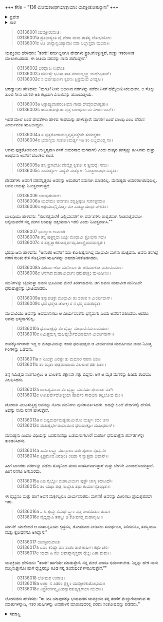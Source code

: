 +++
title = "136 ಲೋಮಶತೀರ್ಥಯಾತ್ರಾಯಾಂ ಯವಕ್ರೀತೋಪಖ್ಯಾನಃ"
+++

<details><summary>ಪ್ರವೇಶ</summary>


।।   ಓಂ ಓಂ ನಮೋ ನಾರಾಯಣಾಯ।।   ಶ್ರೀ ವೇದವ್ಯಾಸಾಯ ನಮಃ ।।

ಶ್ರೀ ಕೃಷ್ಣದ್ವೈಪಾಯನ ವೇದವ್ಯಾಸ ವಿರಚಿತ  

**ಶ್ರೀ ಮಹಾಭಾರತ**

**ಆರಣ್ಯಕ ಪರ್ವ**

**ತೀರ್ಥಯಾತ್ರಾ ಪರ್ವ**

**ಅಧ್ಯಾಯ 136**

</details>


<details><summary>ಸಾರ</summary>

ಸೊಕ್ಕಿನಿಂದ ವಿನಾಶಹೊಂದುತ್ತೀಯೆ ಎಂದೂ ರೈಭ್ಯ ಮತ್ತು ಅವನ ಮಕ್ಕಳನ್ನು ಮೀರಿಸಲು ಪ್ರಯತ್ನಪಡಬೇಡವೆಂದು ಭರದ್ವಾಜನು ಮಗನಿಗೆ ಹೇಳುವುದು; ಯವಕ್ರಿಯು ಒಪ್ಪಿಕೊಳ್ಳುವುದು (1-18).

</details>


> 03136001 ಯವಕ್ರೀರುವಾಚ।  
03136001a ಪ್ರತಿಭಾಸ್ಯಂತಿ ವೈ ವೇದಾ ಮಮ ತಾತಸ್ಯ ಚೋಭಯೋಃ।  
03136001c ಅತಿ ಚಾನ್ಯಾನ್ಭವಿಷ್ಯಾವೋ ವರಾ ಲಬ್ಧಾಸ್ತಥಾ ಮಯಾ।।

ಯವಕ್ರಿಯು ಹೇಳಿದನು: “ತಂದೇ! ನಮಗಿಬ್ಬರಿಗೂ ವೇದಗಳು ಪ್ರಕಟಗೊಳ್ಳುತ್ತವೆ, ಮತ್ತು ಇತರರಿಗಿಂತ ಮೇಲಾಗಬಹುದು. ಈ ರೀತಿಯ ವರವನ್ನು ನಾನು ಪಡೆದಿದ್ದೇನೆ.”

> 03136002 ಭರದ್ವಾಜ ಉವಾಚ।  
03136002a ದರ್ಪಸ್ತೇ ಭವಿತಾ ತಾತ ವರಾಽಲ್ಲಬ್ಧ್ವಾ ಯಥೇಪ್ಸಿತಾನ್।  
03136002c ಸ ದರ್ಪಪೂರ್ಣಃ ಕೃಪಣಃ ಕ್ಷಿಪ್ರಮೇವ ವಿನಶ್ಯಸಿ।।

ಭರದ್ವಾಜನು ಹೇಳಿದನು: “ಮಗೂ! ನೀನು ಬಯಸಿದ ವರಗಳನ್ನು ಪಡೆದು ನಿನಗೆ ಹೆಮ್ಮೆಯಿನಿಸಿರಬಹುದು. ಆ ಸೊಕ್ಕು ತುಂಬಿ ನೀನು ಬೇಗನೇ ಅತಿ ಕೆಟ್ಟದಾಗಿ ವಿನಾಶವನ್ನು ಹೊಂದುತ್ತೀಯೆ.

> 03136003a ಅತ್ರಾಪ್ಯುದಾಹರಂತೀಮಾ ಗಾಥಾ ದೇವೈರುದಾಹೃತಾಃ।  
03136003c ಋಷಿರಾಸೀತ್ಪುರಾ ಪುತ್ರ ಬಾಲಧಿರ್ನಾಮ ವೀರ್ಯವಾನ್।।

ಇದರ ಮೇಲೆ ಹಿಂದೆ ದೇವತೆಗಳು ಹೇಳಿದ ಗಾಥೆಯನ್ನು ಹೇಳುತ್ತಾರೆ: ಮಗನೇ! ಹಿಂದೆ ಬಾಲಧಿ ಎಂಬ ಹೆಸರಿನ ವೀರ್ಯವಂತ ಋಷಿಯಿದ್ದನು.

> 03136004a ಸ ಪುತ್ರಶೋಕಾದುದ್ವಿಗ್ನಸ್ತಪಸ್ತೇಪೇ ಸುದುಶ್ಚರಂ।  
03136004c ಭವೇನ್ಮಮ ಸುತೋಽಮರ್ತ್ಯ ಇತಿ ತಂ ಲಬ್ಧವಾಂಶ್ಚ ಸಃ।।

ಅವನು ಪುತ್ರಶೋಕದಿಂದ ಉದ್ವಿಗ್ನನಾಗಿ ನನಗೆ ಅಮರನಾದ ಮಗನಾಗಲಿ ಎಂದು ದುಷ್ಕರ ತಪಸ್ಸನ್ನು ತಪಿಸಿದನು ಮತ್ತು ಅಂಥವನು ಅವನಿಗೆ ದೊರಕಿದ ಕೂಡ.

> 03136005a ತಸ್ಯ ಪ್ರಸಾದೋ ದೇವೈಶ್ಚ ಕೃತೋ ನ ತ್ವಮರೈಃ ಸಮಃ।  
03136005c ನಾಮರ್ತ್ಯೋ ವಿದ್ಯತೇ ಮರ್ತ್ಯೋ ನಿಮಿತ್ತಾಯುರ್ಭವಿಷ್ಯತಿ।।

ದೇವತೆಗಳು ಅವನಿಗೆ ವರವನ್ನಿತ್ತರೂ ಅವನನ್ನು ಅಮರರಿಗೆ ಸಮನಾಗಿ ಮಾಡಲಿಲ್ಲ. ಮನುಷ್ಯರು ಅಮರರಾಗಿರುವುದಿಲ್ಲ. ಅವನ ಆಯಸ್ಸು ನಿಮಿತ್ತವಾಗುತ್ತದೆ.

> 03136006 ಬಾಲಧಿರುವಾಚ।  
03136006a ಯಥೇಮೇ ಪರ್ವತಾಃ ಶಶ್ವತ್ತಿಷ್ಠಂತಿ ಸುರಸತ್ತಮಾಃ।  
03136006c ಅಕ್ಷಯಾಸ್ತನ್ನಿಮಿತ್ತಂ ಮೇ ಸುತಸ್ಯಾಯುರ್ಭವೇದಿತಿ।।

ಬಾಲಧಿಯು ಹೇಳಿದನು: “ಸುರಸತ್ತಮರೇ! ಎಲ್ಲಿಯವರೆಗೆ ಈ ಪರ್ವತಗಳು ಶಾಶ್ವತವಾಗಿ ನಿಂತಿರುತ್ತವೆಯೋ ಅಲ್ಲಿಯವರೆಗೆ ನನ್ನ ಮಗನ ಆಯಸ್ಸು ಅಕ್ಷಯವಾಗಿ ಇರಲಿ ಎಂದು ನಿಮಿತ್ತವಾಗಿಸಿ.””

> 03136007 ಭರದ್ವಾಜ ಉವಾಚ।  
03136007a ತಸ್ಯ ಪುತ್ರಸ್ತದಾ ಜಜ್ಞೇ ಮೇಧಾವೀ ಕ್ರೋಧನಃ ಸದಾ।  
03136007c ಸ ತಚ್ಛೃತ್ವಾಕರೋದ್ದರ್ಪಮೃಷೀಂಶ್ಚೈವಾವಮನ್ಯತ।।

ಭರದ್ವಾಜನು ಹೇಳಿದನು: “ಅನಂತರ ಅವನಿಗೆ ಸದಾ ಕೋಪಿಷ್ಟನಾಗಿದ್ದ ಮೇಧಾವೀ ಮಗನು ಹುಟ್ಟಿದನು. ಅವನು ತನಗಿದ್ದ ವರದ ಕುರಿತು ಕೇಳಿ ಸೊಕ್ಕಿನಿಂದ ಋಷಿಗಳನ್ನು ಅಪಮಾನಿಸತೊಡಗಿದನು.

> 03136008a ವಿಕುರ್ವಾಣೋ ಮುನೀನಾಂ ತು ಚರಮಾಣೋ ಮಹೀಮಿಮಾಂ।  
03136008c ಆಸಸಾದ ಮಹಾವೀರ್ಯಂ ಧನುಷಾಕ್ಷಂ ಮನೀಷಿಣಂ।।

ಮುನಿಗಳನ್ನು ಬೈಯುತ್ತಾ ಅವನು ಭೂಮಿಯ ಮೇಲೆ ತಿರುಗಾಡಿದನು. ಆಗ ಅವನು ಮಹಾವೀರ ಮನೀಷಿಣೀ ಧನುಷಾಕ್ಷನನ್ನು ಭೇಟಿಯಾದನು.

> 03136009a ತಸ್ಯಾಪಚಕ್ರೇ ಮೇಧಾವೀ ತಂ ಶಶಾಪ ಸ ವೀರ್ಯವಾನ್।  
03136009c ಭವ ಭಸ್ಮೇತಿ ಚೋಕ್ತಃ ಸ ನ ಭಸ್ಮ ಸಮಪದ್ಯತ।।

ಮೇಧಾವಿಯು ಅವನನ್ನು ಅಪಮಾನಿಸಲು ಆ ವೀರ್ಯವಂತನು ಭಸ್ಮವಾಗು ಎಂದು ಅವನಿಗೆ ಶಪಿಸಿದನು. ಆದರೂ ಅವನು ಭಸ್ಮವಾಗಲಿಲ್ಲ.

> 03136010a ಧನುಷಾಕ್ಷಸ್ತು ತಂ ದೃಷ್ಟ್ವಾ ಮೇಧಾವಿನಮನಾಮಯಂ।  
03136010c ನಿಮಿತ್ತಮಸ್ಯ ಮಹಿಷೈರ್ಭೇದಯಾಮಾಸ ವೀರ್ಯವಾನ್।।

ಶಾಪಕ್ಕೊಳಗಾಗದೇ ಇದ್ದ ಆ ಮೇಧಾವಿಯನ್ನು ಕಂಡು ಧನುಷಾಕ್ಷನು ಆ ವೀರ್ಯವಂತ ಮಹರ್ಷಿಯು ಅವನ ನಿಮಿತ್ತ ಗಿರಿಗಳನ್ನು ಒಡೆದನು.

> 03136011a ಸ ನಿಮಿತ್ತೇ ವಿನಷ್ಟೇ ತು ಮಮಾರ ಸಹಸಾ ಶಿಶುಃ।  
03136011c ತಂ ಮೃತಂ ಪುತ್ರಮಾದಾಯ ವಿಲಲಾಪ ತತಃ ಪಿತಾ।।

ತನ್ನ ನಿಮಿತ್ತವು ನಾಶಗೊಳ್ಳಲು ಆ ಬಾಲಕನು ತಕ್ಷಣವೇ ಸತ್ತು ಬಿದ್ದನು. ಆಗ ಆ ಮೃತ ಮಗನನ್ನು ಹಿಡಿದು ತಂದೆಯು ವಿಲಪಿಸಿದನು.

> 03136012a ಲಾಲಪ್ಯಮಾನಂ ತಂ ದೃಷ್ಟ್ವಾ ಮುನಯಃ ಪುನರಾರ್ತವತ್।   
03136012c ಊಚುರ್ವೇದೋಕ್ತಯಾ ಪೂರ್ವಂ ಗಾಥಯಾ ತನ್ನಿಬೋಧ ಮೇ।।

ಜೋರಾಗಿ ವಿಲಪಿಸುತ್ತಿದ್ದ ಅವನನ್ನು ನೋಡಿ ಮುನಿಗಳು ಪುನರಾವರ್ತಿಸಿದರು. ಅದನ್ನೇ ಹಿಂದೆ ವೇದಗಳಲ್ಲಿ ಹೇಳಿದೆ. ಅದನ್ನು ನಾನು ನಿನಗೆ ಹೇಳುತ್ತೇನೆ.

> 03136013a ನ ದಿಷ್ಟಮರ್ಥಮತ್ಯೇತುಮೀಶೋ ಮರ್ತ್ಯಃ ಕಥಂ ಚನ।  
03136013c ಮಹಿಷೈರ್ಭೇದಯಾಮಾಸ ಧನುಷಾಕ್ಷೋ ಮಹೀಧರಾನ್।।

ಮನುಷ್ಯನು ಎಂದೂ ವಿಧಿಯನ್ನು ಬದಲಿಸುವಷ್ಟು ಒಡೆಯನಾಗಲಾರ! ಮಹರ್ಷಿ ಧನುಷಾಕ್ಷನು ಪರ್ವತಗಳನ್ನೇ ತುಂಡರಿಸಿದನು.

> 03136014a ಏವಂ ಲಬ್ಧ್ವಾ ವರಾನ್ಬಾಲಾ ದರ್ಪಪೂರ್ಣಾಸ್ತರಸ್ವಿನಃ।  
03136014c ಕ್ಷಿಪ್ರಮೇವ ವಿನಶ್ಯಂತಿ ಯಥಾ ನ ಸ್ಯಾತ್ತಥಾ ಭವಾನ್।।

ಹೀಗೆ ಬಾಲಕರು ವರಗಳನ್ನು ಪಡೆದು ಸೊಕ್ಕಿನಿಂದ ತುಂಬಿ ಸಾಹಸಿಗಳಾಗುತ್ತಾರೆ ಮತ್ತು ಬೇಗನೇ ವಿನಾಶಹೊಂದುತ್ತಾರೆ. ಹೀಗೆ ನಿನಗೂ ಆಗಬಾರದು.

> 03136015a ಏಷ ರೈಭ್ಯೋ ಮಹಾವೀರ್ಯಃ ಪುತ್ರೌ ಚಾಸ್ಯ ತಥಾವಿಧೌ।   
03136015c ತಂ ಯಥಾ ಪುತ್ರ ನಾಭ್ಯೇಷಿ ತಥಾ ಕುರ್ಯಾಸ್ತ್ವತಂದ್ರಿತಃ।।

ಈ ರೈಭ್ಯನೂ ಮತ್ತು ಹಾಗೆ ಅವನ ಮಕ್ಕಳಿಬ್ಬರೂ ವೀರ್ಯವಂತರು. ಮಗನೇ! ಅವನನ್ನು ಮೀರಿಸಲು ಪ್ರಯತ್ನಪಡದೇ ಇರು.

> 03136016a ಸ ಹಿ ಕ್ರುದ್ಧಃ ಸಮರ್ಥಸ್ತ್ವಾಂ ಪುತ್ರ ಪೀಡಯಿತುಂ ರುಷಾ।  
03136016c ವೈದ್ಯಶ್ಚಾಪಿ ತಪಸ್ವೀ ಚ ಕೋಪನಶ್ಚ ಮಹಾನೃಷಿಃ।।

ಮಗನೇ! ಯಾಕೆಂದರೆ ಆ ಮಹಾನೃಷಿಯು ಕೃದ್ಧನೂ, ರೋಷದಿಂದ ಪೀಡಿಸಲು ಸಮರ್ಥನೂ, ತಿಳಿದವನೂ, ತಪಸ್ವಿಯೂ ಮತ್ತು ಕ್ರೋಧನನೂ ಅಗಿದ್ದಾನೆ.”

> 03136017 ಯವಕ್ರೀರುವಾಚ।  
03136017a ಏವಂ ಕರಿಷ್ಯೇ ಮಾ ತಾಪಂ ತಾತ ಕಾರ್ಷೀಃ ಕಥಂ ಚನ।  
03136017c ಯಥಾ ಹಿ ಮೇ ಭವಾನ್ಮಾನ್ಯಸ್ತಥಾ ರೈಭ್ಯಃ ಪಿತಾ ಮಮ।।

ಯವಕ್ರಿಯು ಹೇಳಿದನು: “ತಂದೇ! ಹಾಗೆಯೇ ಮಾಡುತ್ತೇನೆ. ನನ್ನ ಮೇಲೆ ಎಂದೂ ಭಿರುಸಾಗಬೇಡ. ನಿನ್ನನ್ನು ಹೇಗೆ ನಾನು ಮನ್ನಿಸುತ್ತೇನೋ ಹಾಗೆ ರೈಭ್ಯನನ್ನೂ ಕೂಡ ನನ್ನ ತಂದೆಯಂತೆ ಗೌರವಿಸುತ್ತೇನೆ.””

> 03136018 ಲೋಮಶ ಉವಾಚ।  
03136018a ಉಕ್ತ್ವಾ ಸ ಪಿತರಂ ಶ್ಲಕ್ಷ್ಣಂ ಯವಕ್ರೀರಕುತೋಭಯಃ।  
03136018c ವಿಪ್ರಕುರ್ವನ್ನೃಷೀನನ್ಯಾನತುಷ್ಯತ್ಪರಯಾ ಮುದಾ।।

ಲೋಮಶನು ಹೇಳಿದನು: “ಈ ರೀತಿ ಯಾವುದಕ್ಕೂ ಭಯಪಡದ ಯವಕ್ರಿಯು ತನ್ನ ತಂದೆಗೆ ಮೆಚ್ಚುಗೆಯಾಗುವ ಈ ಮಾತುಗಳನ್ನಾಡಿ, ಇತರ ಋಷಿಗಳನ್ನು ಅವಹೇಳನೆ ಮಾಡುವುದರಲ್ಲಿ ಪರಮ ಸಂತೋಷವನ್ನು ಪಡೆದನು.”

<details><summary>ಸಮಾಪ್ತಿ</summary>


ಇತಿ ಶ್ರೀ ಮಹಾಭಾರತೇ ಆರಣ್ಯಕಪರ್ವಣಿ ತೀರ್ಥಯಾತ್ರಾಪರ್ವಣಿ ಲೋಮಶತೀರ್ಥಯಾತ್ರಾಯಾಂ ಯವಕ್ರೀತೋಪಖ್ಯಾನೇ ಷಟ್ತ್ರಿಂಶದಧಿಕಶತತಮೋಽಧ್ಯಾಯಃ।  
ಇದು ಮಹಾಭಾರತದ ಆರಣ್ಯಕಪರ್ವದಲ್ಲಿ ತೀರ್ಥಯಾತ್ರಾಪರ್ವದಲ್ಲಿ ಲೋಮಶತೀರ್ಥಯಾತ್ರೆಯಲ್ಲಿ ಯವಕ್ರೀತೋಪಖ್ಯಾನದಲ್ಲಿ ನೂರಾಮೂವತ್ತಾರನೆಯ ಅಧ್ಯಾಯವು.



</details>
